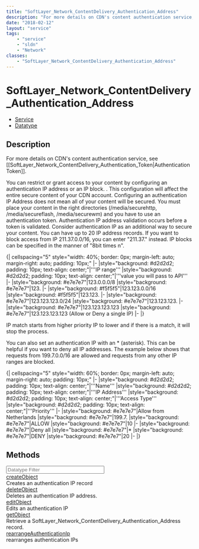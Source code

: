 ```yaml
---
title: "SoftLayer_Network_ContentDelivery_Authentication_Address"
description: "For more details on CDN's content authentication service, see [[SoftLayer_Network_ContentDelivery_Authentication_Token|A... "
date: "2018-02-12"
layout: "service"
tags:
    - "service"
    - "sldn"
    - "Network"
classes:
    - "SoftLayer_Network_ContentDelivery_Authentication_Address"
---
```

# SoftLayer_Network_ContentDelivery_Authentication_Address
<div id='service-datatype'>
    <ul id='sldn-reference-tabs'>
    <li id='service'> <a href='/reference/services/SoftLayer_Network_ContentDelivery_Authentication_Address' >Service</a></li>    <li id='datatype'> <a href='/reference/datatypes/SoftLayer_Network_ContentDelivery_Authentication_Address' >Datatype</a></li>
    </ul>
</div>

## Description
For more details on CDN's content authentication service, see [[SoftLayer_Network_ContentDelivery_Authentication_Token|Authentication Token]]. 

You can restrict or grant access to your content by configuring an authentication IP address or an IP block. . This configuration will affect the entire secure content of your CDN account. Configuring an authentication IP Address does not mean all of your content will be secured. You must place your content in the right directories (/media/securehttp, /media/secureflash, /media/securewm) and you have to use an authentication token. Authentication IP address validation occurs before a token is validated. Consider authentication IP as an additional way to secure your content. You can have up to 20 IP address records. If you want to block access from IP 211.37.0.0/16, you can enter "211.37." instead. IP blocks can be specified in the manner of "8bit times n". 

{| cellspacing="5" style="width: 40%; border: 0px; margin-left: auto; margin-right: auto; padding: 10px;" 
|-
|style="background: #d2d2d2; padding: 10px; text-align: center;"|'''IP range'''
|style="background: #d2d2d2; padding: 10px; text-align: center;"|'''value you will pass to API'''
|-
|style="background: #e7e7e7"|123.0.0.0/8
|style="background: #e7e7e7"|123.
|-
|style="background: #f5f5f5"|123.123.0.0/16
|style="background: #f5f5f5"|123.123.
|-
|style="background: #e7e7e7"|123.123.123.0/24
|style="background: #e7e7e7"|123.123.123.
|-
|style="background: #e7e7e7"|123.123.123.123
|style="background: #e7e7e7"|123.123.123.123 (Allow or Deny a single IP)
|-
|}




IP match starts from higher priority IP to lower and if there is a match, it will stop the process. 

You can also set an authentication IP with an * (asterisk). This can be helpful if you want to deny all IP addresses. The example below shows that requests from 199.7.0.0/16 are allowed and requests from any other IP ranges are blocked. 

{| cellspacing="5" style="width: 60%; border: 0px; margin-left: auto; margin-right: auto; padding: 10px;" 
|-
|style="background: #d2d2d2; padding: 10px; text-align: center;"|'''Name'''
|style="background: #d2d2d2; padding: 10px; text-align: center;"|'''IP Address'''
|style="background: #d2d2d2; padding: 10px; text-align: center;"|'''Access Type'''
|style="background: #d2d2d2; padding: 10px; text-align: center;"|'''Priority'''
|-
|style="background: #e7e7e7"|Allow from Netherlands
|style="background: #e7e7e7"|199.7.
|style="background: #e7e7e7"|ALLOW
|style="background: #e7e7e7"|10
|-
|style="background: #e7e7e7"|Deny all
|style="background: #e7e7e7"|*
|style="background: #e7e7e7"|DENY
|style="background: #e7e7e7"|20
|-
|}



        
<div id="properties" class="content">
    <h2>Methods</h2>
    <div class="view-filters">
        <div class="clearfix">
            <div class="search-input-box">
                <input placeholder="Datatype Filter" onkeyup="titleSearch(inputId='edit-combine', divId='method-div', elementClass='method-row')" 
                    type="text" id="edit-combine" value="" size="30" maxlength="128" class="form-text">
            </div>
        </div>
    </div>
    <div id="method-div">
            <div class="method-row">
                        <span class='view-field-title'><a href='/reference/services/SoftLayer_Network_ContentDelivery_Authentication_Address/createObject'> createObject</a> </span>
            <div class='views-field-body'>Creates an authentication IP record</div>
        </div>
            <div class="method-row">
                        <span class='view-field-title'><a href='/reference/services/SoftLayer_Network_ContentDelivery_Authentication_Address/deleteObject'> deleteObject</a> </span>
            <div class='views-field-body'>Deletes an authentication IP address.</div>
        </div>
            <div class="method-row">
                        <span class='view-field-title'><a href='/reference/services/SoftLayer_Network_ContentDelivery_Authentication_Address/editObject'> editObject</a> </span>
            <div class='views-field-body'>Edits an authentication IP</div>
        </div>
            <div class="method-row">
                        <span class='view-field-title'><a href='/reference/services/SoftLayer_Network_ContentDelivery_Authentication_Address/getObject'> getObject</a> </span>
            <div class='views-field-body'>Retrieve a SoftLayer_Network_ContentDelivery_Authentication_Address record.</div>
        </div>
            <div class="method-row">
                        <span class='view-field-title'><a href='/reference/services/SoftLayer_Network_ContentDelivery_Authentication_Address/rearrangeAuthenticationIp'> rearrangeAuthenticationIp</a> </span>
            <div class='views-field-body'>rearranges authentication IPs</div>
        </div>
        </div>
</div>

